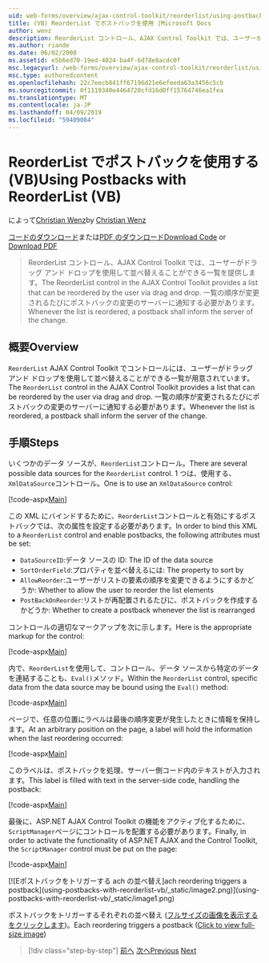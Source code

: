 ```yaml
---
uid: web-forms/overview/ajax-control-toolkit/reorderlist/using-postbacks-with-reorderlist-vb
title: (VB) ReorderList でポストバックを使用 |Microsoft Docs
author: wenz
description: ReorderList コントロール、AJAX Control Toolkit では、ユーザーがドラッグ アンド ドロップを使用して並べ替えることができる一覧を提供します。 一覧の順序が変更されるたびに、po.
ms.author: riande
ms.date: 06/02/2008
ms.assetid: e5b6ed70-19ed-4024-ba4f-6d78e8acdc0f
msc.legacyurl: /web-forms/overview/ajax-control-toolkit/reorderlist/using-postbacks-with-reorderlist-vb
msc.type: authoredcontent
ms.openlocfilehash: 22c7eecb841ff67196d21e6efeeda63a3456c5cb
ms.sourcegitcommit: 0f1119340e4464720cfd16d0ff15764746ea1fea
ms.translationtype: MT
ms.contentlocale: ja-JP
ms.lasthandoff: 04/09/2019
ms.locfileid: "59409084"
---
```

# <a name="using-postbacks-with-reorderlist-vb"></a><span data-ttu-id="97584-104">ReorderList でポストバックを使用する (VB)</span><span class="sxs-lookup"><span data-stu-id="97584-104">Using Postbacks with ReorderList (VB)</span></span>

<span data-ttu-id="97584-105">によって[Christian Wenz](https://github.com/wenz)</span><span class="sxs-lookup"><span data-stu-id="97584-105">by [Christian Wenz](https://github.com/wenz)</span></span>

<span data-ttu-id="97584-106">[コードのダウンロード](http://download.microsoft.com/download/9/3/f/93f8daea-bebd-4821-833b-95205389c7d0/ReorderList4.vb.zip)または[PDF のダウンロード](http://download.microsoft.com/download/2/d/c/2dc10e34-6983-41d4-9c08-f78f5387d32b/reorderlist4VB.pdf)</span><span class="sxs-lookup"><span data-stu-id="97584-106">[Download Code](http://download.microsoft.com/download/9/3/f/93f8daea-bebd-4821-833b-95205389c7d0/ReorderList4.vb.zip) or [Download PDF](http://download.microsoft.com/download/2/d/c/2dc10e34-6983-41d4-9c08-f78f5387d32b/reorderlist4VB.pdf)</span></span>

> <span data-ttu-id="97584-107">ReorderList コントロール、AJAX Control Toolkit では、ユーザーがドラッグ アンド ドロップを使用して並べ替えることができる一覧を提供します。</span><span class="sxs-lookup"><span data-stu-id="97584-107">The ReorderList control in the AJAX Control Toolkit provides a list that can be reordered by the user via drag and drop.</span></span> <span data-ttu-id="97584-108">一覧の順序が変更されるたびにポストバックの変更のサーバーに通知する必要があります。</span><span class="sxs-lookup"><span data-stu-id="97584-108">Whenever the list is reordered, a postback shall inform the server of the change.</span></span>


## <a name="overview"></a><span data-ttu-id="97584-109">概要</span><span class="sxs-lookup"><span data-stu-id="97584-109">Overview</span></span>

<span data-ttu-id="97584-110">`ReorderList` AJAX Control Toolkit でコントロールには、ユーザーがドラッグ アンド ドロップを使用して並べ替えることができる一覧が用意されています。</span><span class="sxs-lookup"><span data-stu-id="97584-110">The `ReorderList` control in the AJAX Control Toolkit provides a list that can be reordered by the user via drag and drop.</span></span> <span data-ttu-id="97584-111">一覧の順序が変更されるたびにポストバックの変更のサーバーに通知する必要があります。</span><span class="sxs-lookup"><span data-stu-id="97584-111">Whenever the list is reordered, a postback shall inform the server of the change.</span></span>

## <a name="steps"></a><span data-ttu-id="97584-112">手順</span><span class="sxs-lookup"><span data-stu-id="97584-112">Steps</span></span>

<span data-ttu-id="97584-113">いくつかのデータ ソースが、`ReorderList`コントロール。</span><span class="sxs-lookup"><span data-stu-id="97584-113">There are several possible data sources for the `ReorderList` control.</span></span> <span data-ttu-id="97584-114">1 つは、使用する、`XmlDataSource`コントロール。</span><span class="sxs-lookup"><span data-stu-id="97584-114">One is to use an `XmlDataSource` control:</span></span>

[!code-aspx[Main](using-postbacks-with-reorderlist-vb/samples/sample1.aspx)]

<span data-ttu-id="97584-115">この XML にバインドするために、`ReorderList`コントロールと有効にするポストバックでは、次の属性を設定する必要があります。</span><span class="sxs-lookup"><span data-stu-id="97584-115">In order to bind this XML to a `ReorderList` control and enable postbacks, the following attributes must be set:</span></span>

- `DataSourceID`<span data-ttu-id="97584-116">:データ ソースの ID</span><span class="sxs-lookup"><span data-stu-id="97584-116">: The ID of the data source</span></span>
- `SortOrderField`<span data-ttu-id="97584-117">:プロパティを並べ替えるには</span><span class="sxs-lookup"><span data-stu-id="97584-117">: The property to sort by</span></span>
- `AllowReorder`<span data-ttu-id="97584-118">:ユーザーがリストの要素の順序を変更できるようにするかどうか</span><span class="sxs-lookup"><span data-stu-id="97584-118">: Whether to allow the user to reorder the list elements</span></span>
- `PostBackOnReorder`<span data-ttu-id="97584-119">:リストが再配置されるたびに、ポストバックを作成するかどうか</span><span class="sxs-lookup"><span data-stu-id="97584-119">: Whether to create a postback whenever the list is rearranged</span></span>

<span data-ttu-id="97584-120">コントロールの適切なマークアップを次に示します。</span><span class="sxs-lookup"><span data-stu-id="97584-120">Here is the appropriate markup for the control:</span></span>

[!code-aspx[Main](using-postbacks-with-reorderlist-vb/samples/sample2.aspx)]

<span data-ttu-id="97584-121">内で、`ReorderList`を使用して、コントロール、データ ソースから特定のデータを連結することも、`Eval()`メソッド。</span><span class="sxs-lookup"><span data-stu-id="97584-121">Within the `ReorderList` control, specific data from the data source may be bound using the `Eval()` method:</span></span>

[!code-aspx[Main](using-postbacks-with-reorderlist-vb/samples/sample3.aspx)]

<span data-ttu-id="97584-122">ページで、任意の位置にラベルは最後の順序変更が発生したときに情報を保持します。</span><span class="sxs-lookup"><span data-stu-id="97584-122">At an arbitrary position on the page, a label will hold the information when the last reordering occurred:</span></span>

[!code-aspx[Main](using-postbacks-with-reorderlist-vb/samples/sample4.aspx)]

<span data-ttu-id="97584-123">このラベルは、ポストバックを処理、サーバー側コード内のテキストが入力されます。</span><span class="sxs-lookup"><span data-stu-id="97584-123">This label is filled with text in the server-side code, handling the postback:</span></span>

[!code-aspx[Main](using-postbacks-with-reorderlist-vb/samples/sample5.aspx)]

<span data-ttu-id="97584-124">最後に、ASP.NET AJAX Control Toolkit の機能をアクティブ化するために、`ScriptManager`ページにコントロールを配置する必要があります。</span><span class="sxs-lookup"><span data-stu-id="97584-124">Finally, in order to activate the functionality of ASP.NET AJAX and the Control Toolkit, the `ScriptManager` control must be put on the page:</span></span>

[!code-aspx[Main](using-postbacks-with-reorderlist-vb/samples/sample6.aspx)]


[![E<span data-ttu-id="97584-125">ポストバックをトリガーする ach の並べ替え]</span><span class="sxs-lookup"><span data-stu-id="97584-125">ach reordering triggers a postback]</span></span>(using-postbacks-with-reorderlist-vb/_static/image2.png)](using-postbacks-with-reorderlist-vb/_static/image1.png)

<span data-ttu-id="97584-126">ポストバックをトリガーするそれぞれの並べ替え ([フルサイズの画像を表示する をクリックします](using-postbacks-with-reorderlist-vb/_static/image3.png))。</span><span class="sxs-lookup"><span data-stu-id="97584-126">Each reordering triggers a postback ([Click to view full-size image](using-postbacks-with-reorderlist-vb/_static/image3.png))</span></span>

> [!div class="step-by-step"]
> <span data-ttu-id="97584-127">[前へ](drag-and-drop-via-reorderlist-cs.md)
> [次へ](drag-and-drop-via-reorderlist-vb.md)</span><span class="sxs-lookup"><span data-stu-id="97584-127">[Previous](drag-and-drop-via-reorderlist-cs.md)
[Next](drag-and-drop-via-reorderlist-vb.md)</span></span>
